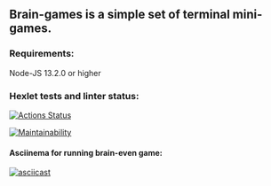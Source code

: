 ## Brain-games is a simple set of terminal mini-games.

### Requirements:
Node-JS 13.2.0 or higher

### Hexlet tests and linter status:

[![Actions Status](https://github.com/costachille/frontend-project-44/actions/workflows/hexlet-check.yml/badge.svg)](https://github.com/costachille/frontend-project-44/actions)

[![Maintainability](https://api.codeclimate.com/v1/badges/16bb710c6ffa11cccd73/maintainability)](https://codeclimate.com/github/costachille/frontend-project-44/maintainability)

#### Asciinema for running brain-even game:

[![asciicast](https://asciinema.org/a/h7WpDTly4pB2QEFFpNSbdJVmE.svg)](https://asciinema.org/a/h7WpDTly4pB2QEFFpNSbdJVmE)